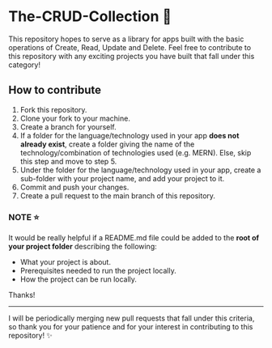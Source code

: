 # The-CRUD-Collection 🎃

This repository hopes to serve as a library for apps built with the basic operations of Create, Read, Update and Delete.
Feel free to contribute to this repository with any exciting projects you have built that fall under this category!

## How to contribute
1. Fork this repository.
2. Clone your fork to your machine.
3. Create a branch for yourself.
4. If a folder for the language/technology used in your app **does not already exist**, create a folder giving the name of the technology/combination of technologies used (e.g. MERN). Else, skip this step and move to step 5.
5. Under the folder for the language/technology used in your app, create a sub-folder with your project name, and add your project to it.
6. Commit and push your changes.
7. Create a pull request to the main branch of this repository.

### NOTE ⭐
It would be really helpful if a README.md file could be added to the **root of your project folder** describing the following:
- What your project is about.
- Prerequisites needed to run the project locally.
- How the project can be run locally.

Thanks!

---

I will be periodically merging new pull requests that fall under this criteria, so thank you for your patience and for your interest in contributing to this repository! ✨
